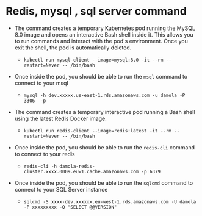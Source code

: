 # Redis, mysql , sql server command 

- The command creates a temporary Kubernetes pod running the MySQL 8.0 image and opens an interactive Bash shell inside it. This allows you to run commands and interact with the pod's environment. Once you exit the shell, the pod is automatically deleted.
    - `kubectl run mysql-client --image=mysql:8.0 -it --rm --restart=Never -- /bin/bash`

- Once inside the pod, you should be able to run the `msql` command to connect to your msql
    - `mysql -h dev.xxxxx.us-east-1.rds.amazonaws.com -u damola -P 3306  -p `

- The command creates a temporary interactive pod running a Bash shell using the latest Redis Docker image. 
    - `kubectl run redis-client --image=redis:latest -it --rm --restart=Never -- /bin/bash` 

- Once inside the pod, you should be able to run the `redis-cli` command to connect to your redis
    - `redis-cli -h damola-redis-cluster.xxxx.0009.euw1.cache.amazonaws.com -p 6379` 

- Once inside the pod, you should be able to run the `sqlcmd` command to connect to your SQL Server instance
    - `sqlcmd -S xxxx-dev.xxxxxx.eu-west-1.rds.amazonaws.com -U damola -P xxxxxxxxx -Q "SELECT @@VERSION"` 